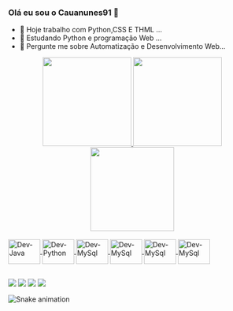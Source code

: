 ### Olá eu sou o Cauanunes91 👋

- 🔭 Hoje trabalho com Python,CSS E THML ...
- 🌱 Estudando Python e programação Web ...
- 💬 Pergunte me sobre Automatização e Desenvolvimento Web...

<div align="center">
  <a href="https://github.com/Cauanunes91">
  <img height="180em" src="https://github-readme-stats.vercel.app/api?username=Cauanunes91&show_icons=true&theme=dracula&include_all_commits=true&count_private=true"/>
  <img height="180em" src="https://github-readme-stats.vercel.app/api/top-langs/?username=Cauanunes91&layout=compact&langs_count=7&theme=dracula"/>
  <img height="170em" src="https://github-readme-stats.vercel.app/api/top-langs/?username=Cauanunes91&layout=compact&langs_count=7&theme=dracula"/>
</div>



  <div style="display: inline_block"><br>
  <img align="center" alt="Dev-Java" height="50" width="65" src="https://cdn.jsdelivr.net/gh/devicons/devicon/icons/java/java-original-wordmark.svg">
  <img align="center" alt="Dev-Python" height="50" width="65" src="https://cdn.jsdelivr.net/gh/devicons/devicon/icons/python/python-original.svg">
  <img align="center" alt="Dev-MySql" height="50" width="65" src="https://cdn.jsdelivr.net/gh/devicons/devicon/icons/mysql/mysql-original.svg">
  <img align="center" alt="Dev-MySql" height="50" width="65" src="https://cdn.jsdelivr.net/gh/devicons/devicon/icons/html5/html5-original-wordmark.svg">
  <img align="center" alt="Dev-MySql" height="50" width="65" src="https://cdn.jsdelivr.net/gh/devicons/devicon/icons/css3/css3-original-wordmark.svg">
  <img align="center" alt="Dev-MySql" height="50" width="65" src="https://cdn.jsdelivr.net/gh/devicons/devicon/icons/vscode/vscode-original.svg">
</div>
  
 ##
  
  <div> 
  <a href="https://www.instagram.com/cauans.xz/" target="_blank"><img src="https://img.shields.io/badge/-Instagram-%23E4405F?style=for-the-badge&logo=instagram&logoColor=white" target="_blank"></a> 
  <a href = "cauavtei@gmail.com"><img src="https://img.shields.io/badge/-Gmail-%23333?style=for-the-badge&logo=gmail&logoColor=white" target="_blank"></a>
  <a href="https://www.linkedin.com/in/cauanunes/" target="_blank"><img src="https://img.shields.io/badge/-LinkedIn-%230077B5?style=for-the-badge&logo=linkedin&logoColor=white" target="_blank"></a> 
    <a href="https://twitter.com/cauans_xz" target="_blank"><img src="https://img.shields.io/badge/Twitter-1DA1F2?style=for-the-badge&logo=twitter&logoColor=white" target="_blank"></a> 
 
  ![Snake animation](https://github.com/Cauanunes91/Cauanunes91/blob/output/github-contribution-grid-snake.svg)
 
</div>
